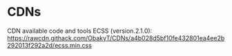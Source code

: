 # CDNs
CDN available code and tools
ECSS (version.2.1.0): https://rawcdn.githack.com/ObakyT/CDNs/a4b028d5bf10fe432801ea4ee2b292013f292a2d/ecss.min.css

